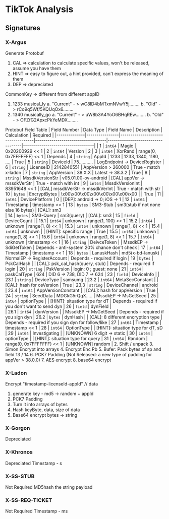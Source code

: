 # TikTok Analysis
## Signatures
### X-Argus
Generate Protobuf
1. CAL => calculation to calculate specific values, won't be released, assume you have them
2. HINT => easy to figure out, a hint provided, can't express the meaning of them
3. DEP => depreciated

CommonKey => different from different appID
1. 1233 musical_ly
   a. "Current" - > wC8lD4bMTxmNVwY5j........
   b. "Old" - >     rCo9q5Wf/5KQUqOx6........
2. 1340 musically_go
   a. "Current" - > uW8b3A4YoO6BHqREw........
   b. "Old" - >     OFZfG2ApxcPkYeMDX........

Protobuf Field Table
| Field Number | Data Type      | Field Name                        | Description                       | Calculation                       | Required                          |
|--------------|----------------|-----------------------------------|-----------------------------------|-----------------------------------|-----------------------------------|
| 1            | `int64`        | Magic                              | 0x20200929 << 1
| 2            | `int64`        | Version                            | 2
| 3            | `int64`        | XorRand                            | range(0, 0x7FFFFFFF) << 1                                             | Depends
| 4            | `string`       | AppId                              | 1233                              | 1233, 1340, 1180, ....            | True
| 5            | `string`       | DeviceId                           | 75...........                     | LogEndpoint -> DeviceRegister
| 6            | `string`       | LicenseID                          | 2142840551                        | AppVersion > 260000               | True - match x-ladon
| 7            | `string`       | AppVersion                         | 38.X.X                            | Latest -> 38.3.2                  | True
| 8            | `string`       | MssdkVersionStr                    | v05.01.00-ov-android              | [CAL] appVer -> mssdkVerStr       | True - match with int
| 9            | `int64`        | MssdkVersionInt                    | 83951648 << 1                     | [CAL] mssdkVerStr -> mssdkVerInt  | True - match with str
| 10           | `bytes`        | EncryptBytes                       | \x00\x00\x00\x00\x00\x00\x00\x00  |                                   | True
| 11           | `int64`        | DevicePlatform                     | 0                                 | [DEP]: android -> 0; iOS -> 1
| 12           | `int64`        | Timestamp                          | timestamp << 1
| 13           | `bytes`        | SM3-Stub                           | sm3(stub if not none else 16 bytes) | [CAL]: sm3    
| 14           | `bytes`        | SM3-Query                          | sm3(query)                          | [CAL]: sm3
| 15           | `field`        | DeviceCount                        | 
| 15.1         | `int64`        | unknown                            | range(1, 100) << 1
| 15.2         | `int64`        | unknown                            | range(1, 8) << 1
| 15.3         | `int64`        | unknown                            | range(1, 8) << 1
| 15.4         | `int64`        | unknown                            |                                   | [HINT]: specific range            | True
| 15.5         | `int64`        | unknown                            | range(1, 8) << 1
| 15.6         | `int64`        | unknown                            | range(1, 8) << 1
| 15.7         | `int64`        | unknown                            | timestamp << 1
| 16           | `string`       | DeivceToken                        |                                   | MssdkEP -> SdiGetToken             | Depends - anti-system 20% chance don't check 
| 17           | `int64`        | Timestamp                          | timestamp << 1
| 18           | `bytes`        | LanuskHash                         | md5(x-bd-lanusk)                  | NormalEP -> RegisterAccount        | Depends - required if login
| 19           | `bytes`        | PskCalHash                         |                                   | [CAL]: psk_cal_hash(query, stub)   | Depends - required if login
| 20           | `string`       | PskVersion                         | login: 0 ; guest: none
| 21           | `int64`        | paskCalType                        | 624                               | DID 6 -> 738, DID 7 -> 624
| 23           | `field`        | DeviceInfo                         |
| 23.1         | `string`       | DeviceType                         | samsumg
| 23.2         | `int64`        | MetaSecConstant                    |                                   | [CAL]: hash for osVersion          | True
| 23.3         | `string`       | DeviceChannel                      | android  
| 23.4         | `int64`        | AppVersionConstant                 |                                   | [CAL]: hash for appVersion         | True 
| 24           | `string`       | SeedData                           | MDGkG5rQqX.....                   | MssdkEP -> MsGetSeed
| 25           | `int64`        | optionType                         |                                   | [HINT]: situation type for dT      | Depends - required if you don't want to send dyn
| 26           | `field`        | dynField                           |                                  
| 26.1         | `int64`        | dynVersion                         |                                   | MssdkEP -> MsGetSeed               | Depends - required if you sign dyn
| 26.2         | `bytes`        | dynHash                            |                                   | [CAL]: 8 different encryption type | Depends - required if you sign dyn for follow/like
| 27           | `int64`        | Timestamp                          | timestamp << 1
| 28           | `int64`        | OptionType                         |                                   | [HINT]: situation type for dT, sD
| 29           | `int64`        | Investigating                      |                                   | [UNKNOWN] 6 digit -> static 
| 30           | `int64`        | optionType                         |                                   | [HINT]: situation type for query
| 31           | `int64`        | Random                             | range(0, 0x7FFFFFFF) << 1         | [UNKNOWN] random                   |
2. Shift / unpack
3. Simon Encrypt into arrays
4. Encrypt Enc Pb
5. Bufer: Pack bytes of sp and field 13 / 14
6. PCK7 Padding (Not Released: a new type of padding for appVer > 38.0.0)
7. AES encrypt
8. base64 encrypt

### X-Ladon
Encrypt "timestamp-licenseId-appId" // data
1. generate key - md5 -> random + appId
2. PCK7 Padding
3. Turn it into arrays of bytes
4. Hash keyByte, data, size of data
5. Base64 encrypt bytes -> string

### X-Gorgon
Depreciated

### X-Khronos
Depreciated
Timestamp - s

### X-SS-STUB
Not Required
MD5hash the string payload

### X-SS-REQ-TICKET
Not Required
Timestamp - ms

